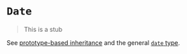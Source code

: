 # `Date`

> This is a stub

See [prototype-based inheritance][concept-prototype-inheritance] and the general [`date` type][type-date].

[concept-prototype-inheritance]: ../info/prototype_inheritance.md
[type-date]: /reference/types/date.md
